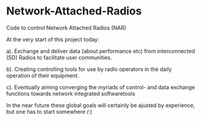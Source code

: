# Network-Attached-Radios
Code to control Network Attached Radios (NAR)

At the very start of this project today:

a). Exchange and deliver data (about performance etc) from interconnected (SD) Radios to facilitate user communities.

b). Creating controlling tools for use by radio operators in the daily operation of their equipment.

c). Eventually aiming converging the myriads of control- and data exchange functions towards network integrated softwaretools

In the near future these global goals will certainly be ajusted by experience, but one has to start somewhere /:)


